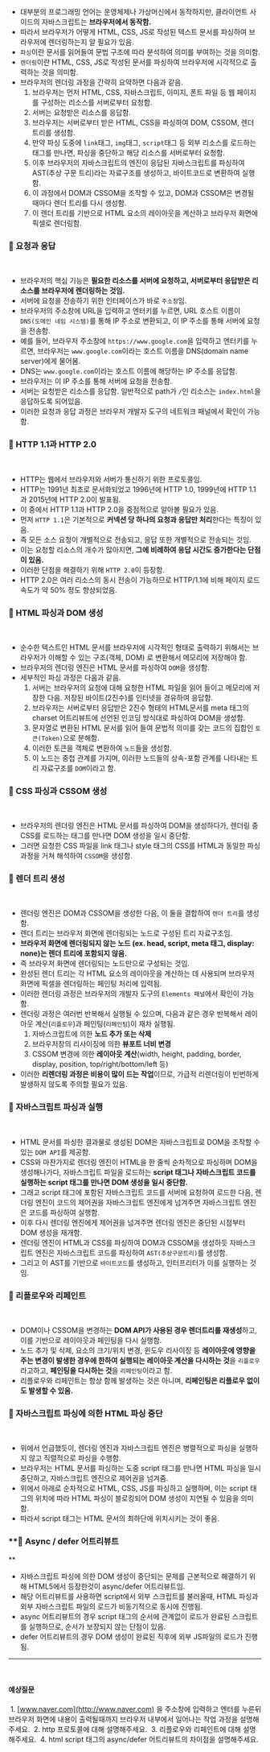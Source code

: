 -   대부분의 프로그래밍 언어는 운영체제나 가상머신에서 동작하지만, 클라이언트 사이드의 자바스크립트는 **브라우저에서 동작함.**
-   따라서 브라우저가 어떻게 HTML, CSS, JS로 작성된 텍스트 문서를 파싱하여 브라우저에 렌더링하는지 알 필요가 있음.
-   `파싱`이란 문서를 읽어들여 문법 구조에 따라 분석하여 의미를 부여하는 것을 의미함.
-   `렌더링`이란 HTML, CSS, JS로 작성된 문서를 파싱하여 브라우저에 시각적으로 출력하는 것을 의미함.
-   브라우저의 렌더링 과정을 간략히 요약하면 다음과 같음.
    1.  브라우저는 먼저 HTML, CSS, 자바스크립트, 이미지, 폰트 파일 등 웹 페이지를 구성하는 리소스를 서버로부터 요청함.
    2.  서버는 요청받은 리소스를 응답함.
    3.  브라우저는 서버로부터 받은 HTML, CSS을 파싱하여 DOM, CSSOM, 렌더 트리를 생성함.
    4.  만약 파싱 도중에 `link`태그, `img`태그, `script`태그 등 외부 리소스를 로드하는 태그를 만나면, 파싱을 중단하고 해당 리소스를 서버로부터 요청함.
    5.  이후 브라우저의 자바스크립트의 엔진이 응답된 자바스크립트를 파싱하여 AST(추상 구문 트리)라는 자료구조를 생성하고, 바이트코드로 변환하여 실행함.
    6.  이 과정에서 DOM과 CSSOM을 조작할 수 있고, DOM과 CSSOM은 변경될 때마다 렌더 트리를 다시 생성함.
    7.  이 렌더 트리를 기반으로 HTML 요소의 레이아웃을 계산하고 브라우저 화면에 픽셀로 렌더링함.
​
### **🎈 요청과 응답**
​
-   브라우저의 핵심 기능은 **필요한 리소스를 서버에 요청하고, 서버로부터 응답받은 리소스를 브라우저에 렌더링하는 것임.**
-   서버에 요청을 전송하기 위한 인터페이스가 바로 `주소창`임.
-   브라우저의 주소창에 URL을 입력하고 엔터키를 누르면, URL 호스트 이름이 `DNS(도메인 네임 시스템)`를 통해 IP 주소로 변환되고, 이 IP 주소를 통해 서버에 요청을 전송함.
-   예를 들어, 브라우저 주소창에 `https://www.google.com`을 입력하고 엔터키를 누르면, 브라우저는 `www.google.com`이라는 호스트 이름을 DNS(domain name server)에게 물어봄.
-   DNS는 `www.google.com`이라는 호스트 이름에 해당하는 IP 주소를 응답함.
-   브라우저는 이 IP 주소를 통해 서버에 요청을 전송함.
-   서버는 요청받은 리소스를 응답함. 일반적으로 path가 `/`인 리소스는 `index.html`을 응답하도록 되어있음.
-   이러한 요청과 응답 과정은 브라우저 개발자 도구의 네트워크 패널에서 확인이 가능함.
​
### **📌 HTTP 1.1과 HTTP 2.0**
​
-   HTTP는 웹에서 브라우저와 서버가 통신하기 위한 프로토콜임.
-   HTTP는 1991년 최초로 문서화되었고 1996년에 HTTP 1.0, 1999년에 HTTP 1.1과 2015년에 HTTP 2.0이 발표됨.
-   이 중에서 HTTP 1.1과 HTTP 2.0을 중점적으로 알아볼 필요가 있음.
-   먼저 `HTTP 1.1`은 기본적으로 **커넥션 당 하나의 요청과 응답만 처리**한다는 특징이 있음.
-   즉 모든 소스 요청이 개별적으로 전송되고, 응답 또한 개별적으로 전송되는 것임.
-   이는 요청할 리소스의 개수가 많아지면, **그에 비례하여 응답 시간도 증가한다는 단점이 있음.**
-   이러한 단점을 해결하기 위해 `HTTP 2.0`이 등장함.
-   HTTP 2.0은 여러 리소스의 동시 전송이 가능하므로 HTTP/1.1에 비해 페이지 로드 속도가 약 50% 정도 향상되었음.
​
### **📌 HTML 파싱과 DOM 생성**
​
-   순수한 텍스트인 HTML 문서를 브라우저에 시각적인 형태로 출력하기 위해서는 브라우저가 이해할 수 있는 구조(객체, DOM) 로 변환해서 메모리에 저장해야 함.
-   브라우저의 렌더링 엔진은 HTML 문서를 파싱하여 `DOM`을 생성함.
-   세부적인 파싱 과정은 다음과 같음.
    1.  서버는 브라우저의 요청에 대해 요청한 HTML 파일을 읽어 들이고 메모리에 저장한 다음. 저장된 바이트(2진수)를 인터넷을 경유하여 응답함.
    2.  브라우저는 서버로부터 응답받은 2진수 형태의 HTML문서를 meta 태그의 charset 어트리뷰트에 선언된 인코딩 방식대로 파싱하여 DOM을 생성함.
    3.  문자열로 변환된 HTML 문서를 읽어 들여 문법적 의미를 갖는 코드의 집합인 `토큰(Token)`으로 분해함.
    4.  이러한 토큰을 객체로 변환하여 `노드`들을 생성함.
    5.  이 노드는 중첩 관계를 가지며, 이러한 노드들의 상속-포함 관계를 나타내는 트리 자료구조를 `DOM`이라고 함.
​
### **📌 CSS 파싱과 CSSOM 생성**
​
-   브라우저의 렌더링 엔진은 HTML 문서를 파싱하여 DOM을 생성하다가, 렌더링 중 CSS를 로드하는 태그를 만나면 DOM 생성을 일시 중단함.
-   그러면 요청한 CSS 파일을 link 태그나 style 태그의 CSS를 HTML과 동일한 파싱 과정을 거쳐 해석하여 `CSSOM`을 생성함.
​
### **📌 렌더 트리 생성**
​
-   렌더링 엔진은 DOM과 CSSOM을 생성한 다음, 이 둘을 결합하여 `렌더 트리`를 생성함.
-   렌더 트리는 브라우저 화면에 렌더링되는 노드로 구성된 트리 자료구조임.
-   **브라우저 화면에 렌더링되지 않는 노드 (ex. head, script, meta 태그, display: none)는 렌더 트리에 포함되지 않음.**
-   즉 브라우저 화면에 렌더링되는 노드만으로 구성되는 것임.
-   완성된 렌더 트리는 각 HTML 요소의 레이아웃을 계산하는 데 사용되며 브라우저 화면에 픽셀을 렌더링하는 페인팅 처리에 입력됨.
-   이러한 렌더링 과정은 브라우저의 개발자 도구의 `Elements 패널`에서 확인이 가능함.
-   렌더링 과정은 여러번 반복해서 실행될 수 있으며, 다음과 같은 경우 반복해서 레이아웃 계산(`리플로우`)과 페인팅(`리페인팅`)이 재차 실행됨.
    1.  자바스크립트에 의한 **노드 추가 또는 삭제**
    2.  브라우저창의 리사이징에 의한 **뷰포트 너비 변경**
    3.  CSSOM 변경에 의한 **레이아웃 계산**(width, height, padding, border, display, position, top/right/bottom/left 등)
-   이러한 **리렌더링 과정은 비용이 많이 드는 작업**이므로, 가급적 리렌더링이 빈번하게 발생하지 않도록 주의할 필요가 있음.
​
### **📌 자바스크립트 파싱과 실행**
​
-   HTML 문서를 파싱한 결과물로 생성된 DOM은 자바스크립트로 DOM을 조작할 수 있는 `DOM API`를 제공함.
-   CSS와 마찬가지로 렌더링 엔진이 HTML을 한 줄씩 순차적으로 파싱하며 DOM을 생성해나가다, 자바스크립트 파일을 로드하는 **script 태그나 자바스크립트 코드를 실행하는 script 태그를 만나면 DOM 생성을 일시 중단함.**
-   그래고 script 태그에 포함된 자바스크립트 코드를 서버에 요청하여 로드한 다음, 렌더링 엔진이 코드의 제어권을 자바스크립트 엔진에게 넘겨주면 자바스크립트 엔진은 코드를 파싱하여 실행함.
-   이후 다시 렌더링 엔진에게 제어권을 넘겨주면 렌더링 엔진은 중단된 시점부터 DOM 생성을 재개함.
-   렌더링 엔진이 HTML과 CSS를 파싱하여 DOM과 CSSOM을 생성하듯 자바스크립트 엔진은 자바스크립트 코드를 파싱하여 `AST(추상구문트리)`를 생성함.
-   그리고 이 AST를 기반으로 `바이트코드`를 생성하고, 인터프리터가 이를 실행하는 것임.
​
### **📌 리플로우와 리페인트**
​
-   DOM이나 CSSOM을 변경하는 **DOM API가 사용된 경우 렌더트리를 재생성**하고, 이를 기반으로 레이아웃과 페인팅을 다시 실행함.
-   노드 추가 및 삭제, 요소의 크기/위치 변경, 윈도우 리사이징 등 **레이아웃에 영향을 주는 변경이 발생한 경우에 한하여 실행되는 레이아웃 계산을 다시하는 것**을 `리플로우`라고하고, **페인팅을 다시하는 것**을 `리페인팅`이라고 함.
-   리플로우와 리페인트는 항상 함께 발생하는 것은 아니며, **리페인팅은 리플로우 없이도 발생할 수 있음.**
​
### **📌 자바스크립트 파싱에 의한 HTML 파싱 중단**
​
-   위에서 언급했듯이, 렌더링 엔진과 자바스크립트 엔진은 병렬적으로 파싱을 실행하지 않고 직렬적으로 파싱을 수행함.
-   브라우저는 HTML 문서를 파싱하는 도중 script 태그를 만나면 HTML 파싱을 일시 중단하고, 자바스크립트 엔진으로 제어권을 넘겨줌.
-   위에서 아래로 순차적으로 HTML, CSS, JS를 파싱하고 실행하며, 이는 script 태그의 위치에 따라 HTML 파싱이 블로킹되어 DOM 생성이 지연될 수 있음을 의미함.
-   따라서 script 태그는 HTML 문서의 최하단에 위치시키는 것이 좋음.
​
### **📌 Async / defer 어트리뷰트  
**
​
-   자바스크립트 파싱에 의한 DOM 생성이 중단되는 문제를 근본적으로 해결하기 위해 HTML5에서 등장한것이 async/defer 어트리뷰트임.
-   해당 어트리뷰트를 사용하면 script에서 외부 스크립트를 불러올때, HTML 파싱과 외부 자바스크립트 파일의 로드가 비동기적으로 동시에 진행됨.
-   async 어트리뷰트의 경우 script 태그의 순서에 관계없이 로드가 완료된 스크립트를 실행하므로, 순서가 보장되지 않는 단점이 있음.
-   defer 어트리뷰트의 경우 DOM 생성이 완료된 직후에 외부 JS파일의 로드가 진행됨. 
​
---
​
#### **예상질문**
​
1\. [www.naver.com](http://www.naver.com) 을 주소창에 입력하고 엔터를 누른뒤 브라우저 화면에 내용이 출력될때까지 브라우저 내부에서 일어나는 작업 과정을 설명해주세요.
​
2\. http 프로토콜에 대해 설명해주세요.
​
3\. 리플로우와 리페인트에 대해 설명해주세요. 
​
4\. html script 태그의 async/defer 어트리뷰트의 차이점을 설명해주세요.
